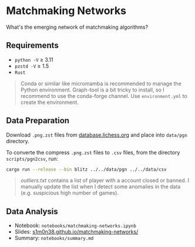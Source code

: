 # Matchmaking Networks

What's the emerging network of matchmaking algorithms?

## Requirements

- `python -V` ≥ 3.11
- `pzstd -V` ≥ 1.5
- `Rust`

> Conda or similar like micromamba is recommended to manage the Python environment.
> Graph-tool is a bit tricky to install, so I recommend to use the conda-forge channel.
> Use `environment.yml` to create the environment.

## Data Preparation

Download `.png.zst` files from [database.lichess.org](https://database.lichess.org/) and place into `data/pgn` directory.

To converte the compress `.png.zst` files to `.csv` files, from the directory `scripts/pgn2csv`, run:

```bash
cargo run --release --bin blitz ../../data/pgn ../../data/csv
```

> *outliers.txt* contains a list of player with a account closed or banned. I manually
> update the list when I detect some anomalies in the data (e.g. suspicious high number
> of games).

## Data Analysis

- Notebook: `notebooks/matchmaking-networks.ipynb`
- Slides: [s1m0n38.github.io/matchmaking-networks/](https://s1m0n38.github.io/matchmaking-networks/)
- Summary: `notebooks/summary.md`
